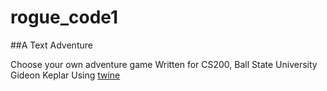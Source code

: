 # rogue_code1

##A Text Adventure

Choose your own adventure game
Written for CS200, Ball State University
Gideon Keplar
Using [twine](http://twinery.org)
